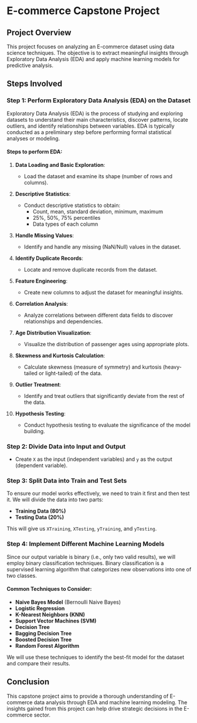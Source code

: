 # E-commerce Capstone Project

## Project Overview

This project focuses on analyzing an E-commerce dataset using data science techniques. The objective is to extract meaningful insights through Exploratory Data Analysis (EDA) and apply machine learning models for predictive analysis.

## Steps Involved

### Step 1: Perform Exploratory Data Analysis (EDA) on the Dataset

Exploratory Data Analysis (EDA) is the process of studying and exploring datasets to understand their main characteristics, discover patterns, locate outliers, and identify relationships between variables. EDA is typically conducted as a preliminary step before performing formal statistical analyses or modeling.

#### Steps to perform EDA:

1. **Data Loading and Basic Exploration**:
   - Load the dataset and examine its shape (number of rows and columns).

2. **Descriptive Statistics**:
   - Conduct descriptive statistics to obtain:
     - Count, mean, standard deviation, minimum, maximum
     - 25%, 50%, 75% percentiles
     - Data types of each column

3. **Handle Missing Values**:
   - Identify and handle any missing (NaN/Null) values in the dataset.

4. **Identify Duplicate Records**:
   - Locate and remove duplicate records from the dataset.

5. **Feature Engineering**:
   - Create new columns to adjust the dataset for meaningful insights.

6. **Correlation Analysis**:
   - Analyze correlations between different data fields to discover relationships and dependencies.

7. **Age Distribution Visualization**:
   - Visualize the distribution of passenger ages using appropriate plots.

8. **Skewness and Kurtosis Calculation**:
   - Calculate skewness (measure of symmetry) and kurtosis (heavy-tailed or light-tailed) of the data.

9. **Outlier Treatment**:
   - Identify and treat outliers that significantly deviate from the rest of the data.

10. **Hypothesis Testing**:
    - Conduct hypothesis testing to evaluate the significance of the model building.

### Step 2: Divide Data into Input and Output

- Create `X` as the input (independent variables) and `y` as the output (dependent variable).

### Step 3: Split Data into Train and Test Sets

To ensure our model works effectively, we need to train it first and then test it. We will divide the data into two parts:

- **Training Data (80%)**
- **Testing Data (20%)**

This will give us `XTraining`, `XTesting`, `yTraining`, and `yTesting`.

### Step 4: Implement Different Machine Learning Models

Since our output variable is binary (i.e., only two valid results), we will employ binary classification techniques. Binary classification is a supervised learning algorithm that categorizes new observations into one of two classes.

#### Common Techniques to Consider:

- **Naive Bayes Model** (Bernoulli Naive Bayes)
- **Logistic Regression**
- **K-Nearest Neighbors (KNN)**
- **Support Vector Machines (SVM)**
- **Decision Tree**
- **Bagging Decision Tree**
- **Boosted Decision Tree**
- **Random Forest Algorithm**

We will use these techniques to identify the best-fit model for the dataset and compare their results.

## Conclusion

This capstone project aims to provide a thorough understanding of E-commerce data analysis through EDA and machine learning modeling. The insights gained from this project can help drive strategic decisions in the E-commerce sector.


